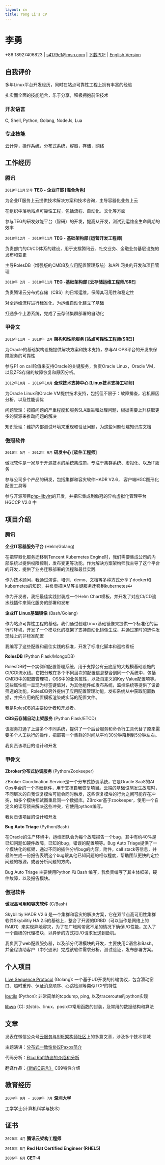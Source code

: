 ```yaml
---
layout: cv
title: Yong Li's CV
---
```

# 李勇

<div id="webaddress">
+86 18927406823 | 
<a href="s4179e1@msn.com">s4179e1@msn.com</a> |
<a href="./YongLi-CV-zh.pdf">下载PDF</a> |
<a href="./index.html">English Version</a>
</div>

## 自我评价

多年Linux平台开发经历，同时在站点可靠性工程上拥有丰富的经验

扎实而全面的技能组合，乐于分享，积极拥抱前沿技术

### 开发语言

C, Shell, Python, Golang, NodeJs, Lua

### 专业技能

云计算，操作系统，分布式系统，容器，存储，网络

## 工作经历

### 腾讯
`2019年11月至今`
**TEG - 企业IT部 [混合角色]**

为企业IT服务上云提供技术解决方案和技术咨询，主导容器化业务上云

在组织中落地站点可靠性工程，包括流程、自动化、文化等方面

参与TEG的研发效能平台（智研）的开发，提高从开发，测试到运维全生命周期的效率

`2018年12月 - 2019年11月`
**TEG - 基础架构部 [运营开发工程师]**

负责部门的CI/CD体系的建设，用于支撑腾讯云、社交业务、金融业务基层设施的发布和变更

主导RolesDB（增强版的CMDB及应用配置管理系统）和API 网关的开发和项目管理

`2018年 2月 - 2018年11月`
**TEG -基础架构部 [云存储运维工程师/SRE]**

负责腾讯云分布式存储（CBS）的日常运维，保障其可用性和稳定性

对全运维流程进行标准化，为运维自动化建立了基础

打通多个上游系统，完成了云存储集群部署的自动化

### 甲骨文
`2016年11月 - 2018年 2月` **架构和性能服务 [站点可靠性工程师(SRE)]**

为Oracle的基础架构设施提供解决方案和技术支持，参与AI OPS平台的开发来保障服务的可靠性

参与P1 on call轮值来支持Oracle的关键服务，负责Oracle Linux，Oracle VM，以及ZFS存储的故障恢复和原因分析。

`2012年10月 - 2016年10月`
**全球技术支持中心 [Linux技术支持工程师]**

为Oracle Linux和Oracle VM提供技术支持，包括但不限于：故障排查，宕机原因分析，以及性能调优

问题管理：按照问题的严重程度和服务SLA跟进和处理问题，根据需要上升获取更多的资源来推动问题的解决

知识管理：维护内部测试环境来重现和验证问题，为这些问题创建知识库文档


### 傲冠软件
`2010年 5月 - 2012年 9月`
**研发中心 [软件工程师]**

傲冠软件是一家基于开源技术的系统集成商，专注于集群系统、虚拟化、以及IT服务

参与公司多个产品的研发，包括集群和容灾软件HADR V2.6， 客户端HGC图形化配置工具等

参与开源项目[php-libvirt](https://libvirt.org/git/?p=libvirt-php.git;a=search;s=Lyre;st=author)的开发，并把它集成到傲冠的异构虚拟化管理平台HGCCP V2.0 中

## 项目介绍

### 腾讯
__企业IT容器服务平台__ (Helm/Golang)

在把容器化服务迁移到Tencent Kubernetes Engine时，我们需要集成公司的内部系统以提供权限控制，发布变更等功能。作为解决方案架构师我主导了这个平台的开发，提供了业务迁移部署的流程和最佳实践

作为技术顾问，我通过演讲、培训、demo、文档等多种方式分享了docker和kubernetes的知识，并负责把IAM等关键服务迁移到kubernetes中

作为开发者，我把最佳实践封装成一个Helm Chart模板，并开发了对应CI/CD流水线插件来简化服务的部署和发布

__企业IT Linux基础镜像__ (Bash/Golang)

作为站点可靠性工程的基础，我们通过创建Linux基础镜像来提供一个标准化的运行时环境，开发了一个模块化的框架了支持自动化镜像生成，并通过定时的选件发现线上的非标准配置

我编写了这些配置和最佳实践的标准，开发了标准化脚本和巡检看板

__RolesDB__ (Python Flask/MongoDB)

RolesDB时一个实例和配置管理系统，用于支撑公有云底层的大规模基础设施的CI/CDl流水线。它把分散在多个不同层次的配置信息整合到同一个系统中，包括CMDB中的配置管理项，OSS中的业务属性，以及自定义的Key Value配置项等。这些属性统一呈现为标签键值对，为其他组件如发布系统，监控系统等提供了设备筛选的功能。RolesDB另外提供了应用配置管理功能，发布系统从中获取配置数据，并把应用的配置模板渲染成实际的配置文件。

我是RolesDB的主要设计者和开发者。


__CBS云存储自动上架服务__ (Python Flask/ETCD)

该服务打通了上游多个不同系统，提供了一个后台服务和命令行工具代替了原来需要多个人工执行的操作，把部署一个集群的时间从平均30分钟降到到5分钟左右。

我负责该项目的设计和开发

### 甲骨文

__Zbroker分布式协调服务__ (Python/Zookeeper)

ZBroker Coordination Service是一个分布式协调系统，它是Oracle SaaS的AI Ops平台的一个基础组件，用于支撑自我恢复项目。云端的基础设施发生故障时，不同层次的自我恢复模块可能会同时触发，这些恢复模块的行为之间可能存在冲突，如多个模块都试图重启同一个数据库。ZBroker基于zookeeper，使用一个自定义的读写锁来解决这些冲突，它使用python编写。

我负责该项目的设计和开发

__Bug Auto Triage__ (Python/Bash)

在Oracle的生产环境中，运维团队会为每个故障报告一个bug，其中有约40%是已知问题如硬件故障，已知的bug，错误的配置项等。Bug Auto Triage提供了一个模块化的框架，通过不同的插件分析bug的内容，附件，call stack等信息，并最终生成一份报告表明这个bug跟其他已知问题的相似程度，帮助团队更快的定位问题的根源，或者分析问题的方向。

Bug Auto Triage 主要使用Python 和 Bash 编写，我负责编写了其主体框架，硬件故障，以及报告模块。

### 傲冠软件

__傲冠高可用和容灾软件__ (C/Bash)

Skybilitiy HADR V2.6 是一个集群和容灾的解决方案，它在双节点高可用性集群软件Skybilitiy HA 2.5的基础上，整合了开源的DRBD（可以当作是网络上的RAID1）来实现异地容灾，为了在广域网带宽不足的情况下确保I/O性能，加入了一个自研的代理模块，以异步的方式把I/O请求发送到备机。
    
我负责了web配置服务器，以及部分代理模块的开发，主要使用C语言和Bash。并全程协助客户（中兴通讯）完成该软件需求分析，测试验证，发布部署方案。


## 个人项目

[Live Sequence Protocol](http://code.poetpalace.org/cgit/p1/tree) (Golang): 一个基于UD开发的传输协议，包含滑动窗口、超时重传、保证消息顺序、心跳检测等类似TCP的特性

[Iputils](http://git.poetpalace.org/cgit.cgi/iputils/tree) (Python): 非常简单的tcpdump, ping, 以及traceroute的python实现

[libwp](http://git.poetpalace.org/cgit.cgi/libwp/tree) (C): 对stdc、linux、posix中常用函数的封装，及常用的数据结构和算法

## 文章

发表在微信公众号[云服务与SRE架构师社区](https://cloud.tencent.com/developer/column/79283)上的多篇文章，涉及多个技术领域

主题演讲：[分布式一致性协议Paxos简介](http://t.poetpalace.org/misc/paxos.pptx)

代码分析：[Etcd Raft协议的介绍和分析](https://github.com/4179e1/etcd/tree/master/contrib/raftexample/doc)

翻译作品：[《新的C语言》](http://misc.poetpalace.org/C99/) C99特性介绍


## 教育经历

`2004年 9月 - 2009年 7月`
**深圳大学**

工学学士(计算机科学与技术)

## 证书

`2020年 4月`
__腾讯云架构工程师__

`2010年 8月`
__Red Hat Certified Engineer (RHEL5)__

`2006年 6月`
__CET-4__


<!-- ### Footer

Last updated: Oct 202CET0 -->